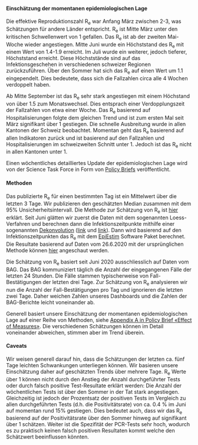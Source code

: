 <h4>Einschätzung der momentanen epidemiologischen Lage</h4>

Die effektive Reproduktionszahl R<sub>e</sub> war Anfang März zwischen 2-3, was Schätzungen für andere Länder entspricht. R<sub>e</sub> ist Mitte März unter den kritischen Schwellenwert von 1 gefallen. Das R<sub>e</sub> ist ab der zweiten Mai-Woche wieder angestiegen. Mitte Juni wurde ein Höchststand des R<sub>e</sub> mit einem Wert von 1.4-1.9 erreicht. Im Juli wurde ein weiterer, jedoch tieferer, Höchststand erreicht. Diese Höchststände sind auf das Infektionsgeschehen in verschiedenen schweizer Regionen zurückzuführen. Über den Sommer hat sich das R<sub>e</sub> auf einen Wert um 1.1 eingependelt. Dies bedeutete, dass sich die Fallzahlen circa alle 4 Wochen verdoppelt haben.

Ab Mitte September ist das R<sub>e</sub> sehr stark angestiegen mit einem Höchstand von über 1.5 zum Monatswechsel. Dies entsprach einer Verdopplungszeit der Fallzahlen von etwa einer Woche. Das R<sub>e</sub> basierend auf Hospitalisierungen folgte dem gleichen Trend und ist zum ersten Mal seit März signifikant über 1 gestiegen. Die schnelle Ausbreitung wurde in allen Kantonen der Schweiz beobachtet. Momentan geht das R<sub>e</sub> basierend auf allen Indikatoren zurück und ist basierend auf den Fallzahlen und Hospitalisierungen im schweizweiten Schnitt unter 1. Jedoch ist das R<sub>e</sub> nicht in allen Kantonen unter 1.

Einen wöchentliches detailliertes Update der epidemiologischen Lage wird von der Science Task Force in Form von [Policy Briefs](https://ncs-tf.ch/de/policy-briefs) veröffentlicht.



<h4>Methoden</h4>

Das publizierte R<sub>e</sub> für einen bestimmten Tag ist ein Mittelwert über die letzten 3 Tage. Wir publizieren den geschätzten Median zusammen mit dem 95% Unsicherheitsintervall. Die Methode zur Schätzung von R<sub>e</sub> ist [hier](https://ibz-shiny.ethz.ch/covid-19-re/methods.pdf) erklärt. Seit Juni glätten wir zuerst die Daten mit dem sogenannten Loess-Verfahren und berechnen dann die Infektionszeitpunkte mithilfe einer sogenannten [Dekonvolution](https://www.pnas.org/content/106/51/21825) ([link](https://www.medrxiv.org/content/10.1101/2020.05.12.20099366v1) und [link](https://www.medrxiv.org/content/10.1101/2020.06.18.20134858v2)). Dann wird basierend auf den Infektionszeitpunkten das R<sub>e</sub> mit dem [EpiEstim](https://cran.r-project.org/web/packages/EpiEstim/index.html) Software Paket berechnet. Die Resultate basierend auf Daten vom 26.6.2020 mit der ursprünglichen Methode können [hier](https://smw.ch/article/doi/smw.2020.20271) angeschaut werden.

Die Schätzung von R<sub>e</sub> basiert seit Juni 2020 ausschliesslich auf Daten vom BAG. Das BAG kommuniziert täglich die Anzahl der eingegangenen Fälle der letzten 24 Stunden. Die Fälle stammen typischerweise von Fall-Bestätigungen der letzten drei Tage. Zur Schätzung von R<sub>e</sub> analysieren wir nun die Anzahl der Fall-Bestätigungen pro Tag und ignorieren die letzten zwei Tage. Daher weichen Zahlen unseres Dashboards und die Zahlen der BAG-Berichte leicht voneinander ab.

Generell basiert unsere Einschätzung der momentanen epidemiologischen Lage auf einer Reihe von Methoden, siehe [Appendix A in Policy Brief «Effect of Measures»](https://ncs-tf.ch/de/policy-briefs/effect-of-measures-21-april-20-en/download). Die verschiedenen Schätzungen können im Detail voneinander abweichen, stimmen aber im Trend überein.


<h4>Caveats</h4>

Wir weisen generell darauf hin, dass die Schätzungen der letzten ca. fünf Tage leichten Schwankungen unterliegen können. Wir basieren unsere Einschätzung daher auf geschätzten Trends über mehrere Tage.
R<sub>e</sub> Werte über 1 können nicht durch den Anstieg der Anzahl durchgeführter Tests oder durch falsch positive Test-Resultate erklärt werden: Die Anzahl der wöchentlichen Tests ist über den Sommer in der Tat stark angestiegen. Gleichzeitig ist jedoch der Prozentsatz der positiven Tests im Vergleich zu allen durchgeführten Tests (d.h. die Positivitätsrate) von ca. 0.4 % im Juni auf momentan rund 15% gestiegen. Dies bedeutet auch, dass wir das R<sub>e</sub> basierend auf der Positivitätsrate über den Sommer hinweg auf signifikant über 1 schätzen. Weiter ist die Spezifität der PCR-Tests sehr hoch, wodurch es zu praktisch keinen falsch positiven Resultaten kommt welche den Schätzwert beeinflussen könnten.
